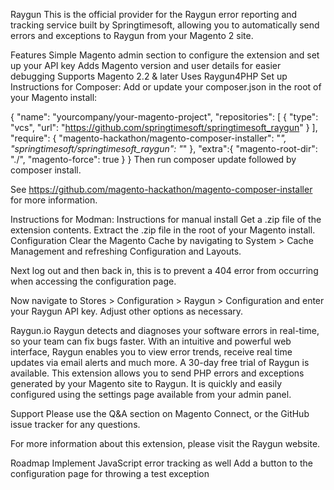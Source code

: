 Raygun
This is the official provider for the Raygun error reporting and tracking service built by Springtimesoft, allowing you to automatically send errors and exceptions to Raygun from your Magento 2 site.

Features
Simple Magento admin section to configure the extension and set up your API key
Adds Magento version and user details for easier debugging
Supports Magento 2.2 & later
Uses Raygun4PHP
Set up
Instructions for Composer:
Add or update your composer.json in the root of your Magento install:

{
    "name": "yourcompany/your-magento-project",
    "repositories": [
            {
                    "type": "vcs",
                    "url": "https://github.com/springtimesoft/springtimesoft_raygun"
            }
    ],
    "require": {
        "magento-hackathon/magento-composer-installer": "*",
        "springtimesoft/springtimesoft_raygun": "*"
    },
    "extra":{
        "magento-root-dir": "./",
        "magento-force": true
    }
}
Then run composer update followed by composer install.

See https://github.com/magento-hackathon/magento-composer-installer for more information.

Instructions for Modman:
Instructions for manual install
Get a .zip file of the extension contents.
Extract the .zip file in the root of your Magento install.
Configuration
Clear the Magento Cache by navigating to System > Cache Management and refreshing Configuration and Layouts.

Next log out and then back in, this is to prevent a 404 error from occurring when accessing the configuration page.

Now navigate to Stores > Configuration > Raygun > Configuration and enter your Raygun API key. Adjust other options as necessary.

Raygun.io
Raygun detects and diagnoses your software errors in real-time, so your team can fix bugs faster. With an intuitive and powerful web interface, Raygun enables you to view error trends, receive real time updates via email alerts and much more. A 30-day free trial of Raygun is available. This extension allows you to send PHP errors and exceptions generated by your Magento site to Raygun. It is quickly and easily configured using the settings page available from your admin panel.

Support
Please use the Q&A section on Magento Connect, or the GitHub issue tracker for any questions.

For more information about this extension, please visit the Raygun website.

Roadmap
Implement JavaScript error tracking as well
Add a button to the configuration page for throwing a test exception